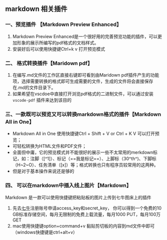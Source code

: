 ## markdown 相关插件
### 一、预览插件 【Markdown Preview Enhanced】
   
   1. Markdown Preview Enhanced是一个很好用的完善预览功能的插件，可以更加形象的展示所编写的pdf格式的文档样式。
   2. 安装好后可以使用快捷键Ctrl+k v 打开预览模式

### 二、 格式转换插件【Maridown pdf】
   
   1. 在编写.md文件的工作区直接右键即可看到由Maridown pdf插件产生的功能项，选择需要转换的格式即可生成需要的文件，生成的文件将会直接保存在.md的文件目录下。
   2. 如果希望在vscdoe中直接打开浏览pdf格式的二进制文件，可以通过安装 `vscode-pdf` 插件来达到该目的
### 三、一款既可以预览又可以转换markdown格式的插件【Markdown All in One】
+ Markdown All in One 使用快捷键Ctrl + Shift + V or Ctrl + K V 可以打开预览；
+ 可轻松转换为HTML文件和PDF文件；
+ 全面但中庸，它的预览模式并不能很好的展示一些不太常用的merkdown标记，如：注脚（[^1]）、标记（==我是标记==）、上脚标（30^th^)、下脚标（H~2~O）、任务清单（[x]）等；格式转换也只有程序员较常用的这两种。
+ 但是对于基本操作来说还是够的

### 四、 可以在markdown中插入线上图片【Markdown】
Markdown 是一款可以使用快捷键把粘贴板的图片上传到七牛图床上的插件
1. 先去[七牛](http://www.qiniu.com/)注册账号申请access_key和secret_key， 你可以得到一个免费的10 GB标准存储空间，每月无限制的免费上载流量，每月1000 PUT，每月100万GET
2. mac使用快捷键option+command+v 黏贴剪切板的内容到md文件中即可（windows快捷键是ctrl+alt+v）


